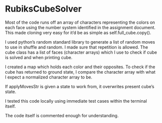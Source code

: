 # RubiksCubeSolver
Most of the code runs off an array of characters representing the colors on each face using the number system identified in the assignment document. 
This made cloning very easy for it’d be as simple as self.full_cube.copy().

I used python’s random standard library to generate a list of random moves to use in shuffle and random. I made sure that repetition is allowed.
The cube class has a list of faces (character arrays) which I use to check if cube is solved and when printing cube.

I created a map which holds each color and their opposites.
To check if the cube has returned to ground state, I compare the character array with what I expect a normalized character array to be.

If applyMovesStr is given a state to work from, it overwrites present cube’s state.

I tested this code locally using immediate test cases within the terminal itself.

The code itself is commented enough for understanding.
